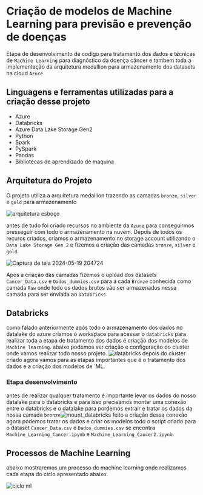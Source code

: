 # Criação de modelos de Machine Learning para previsão e prevenção de doenças

Etapa de desenvolvimento de codigo para tratamento dos dados e técnicas de `Machine Learning` para diagnóstico da doença câncer e tambem toda a implementação da arquitetura medallion para armazenamento dos datasets na cloud `Azure`

## Linguagens e ferramentas utilizadas para a criação desse projeto
- Azure
- Databricks
- Azure Data Lake Storage Gen2
- Python
- Spark
- PySpark
- Pandas
- Bibliotecas de aprendizado de maquina

## Arquitetura do Projeto
O projeto utiliza a arquitetura medallion trazendo as camadas `bronze`, `silver` e `gold` para armazenamento 

![arquitetura esboço](https://github.com/thiagothr/Machine_Learning_TCC/assets/72639507/bfa75e8e-b384-4f0c-9d0f-d906a03f7cdb)


antes de tudo foi criado recursos no ambiente da `Azure` para conseguirmos presseguir com todo o armazenamento na nuvem. Depois de todos os recuros criados, criamos o armazenamento no storage account utilizando o `Data Lake Storage Gen 2`
e fizemos a criação das camadas `bronze`, `silver` e `gold`.

![Captura de tela 2024-05-19 204724](https://github.com/thiagothr/Machine_Learning_TCC/assets/72639507/98e13085-85fc-43bb-8902-6bec23d8eefb)

Após a criação das camadas fizemos o upload dos datasets `Cancer_Data.csv` e `Dados_dummies.csv` para a cada `Bronze` conhecida como camada `Raw` onde todo os dados brutos vão ser armazenados nessa camada para ser enviada ao `Databricks`

## Databricks
como falado anteriormente após todo o armazenamento dos dados no datalake do azure criamos o workspace para acessar o `databricks` para realizar toda a etapa de tratamento dos dados é criação dos modelos de `Machine learning`.
abaixo podemos ver criação e configuração do cluster onde vamos realizar todo nosso projeto.
![databricks](https://github.com/thiagothr/Machine_Learning_TCC/assets/72639507/8c7f6f87-9d7b-4e38-a6e9-7c43ec06fa9b)
depois do cluster criado agora vamos para as etapas importantes que é o tratamento dos dados e a criação dos modelos de `ML.

### Etapa desenvolvimento
antes de realizar qualquer tratamento é importante levar os dados do nosso datalake para o databricks e para isso precisamos montar uma conexão entre o databricks e o datalake para pordemos extrair e tratar os dados da nossa camada `bronze`![mount_databricks](https://github.com/thiagothr/Machine_Learning_TCC/assets/72639507/87e961c9-34c5-4f76-9ed1-c91e42b42b4c)
feito a criação dessa conexão agora podemos tratar os dados e criar os modelos todo o script criado para o dataset `Cancer_Data.csv` e `Dados_dummies.csv` se encontra `Machine_Learning_Cancer.ipynb` e `Machine_Learning_Cancer2.ipynb`.

## Processos de Machine Learning
abaixo mostraremos um processo de machine learning onde realizamos cada etapa do ciclo apresentado abaixo.

![ciclo ml](https://github.com/thiagothr/Machine_Learning_TCC/assets/72639507/420bf780-67be-4297-835c-defda3a941c6)

